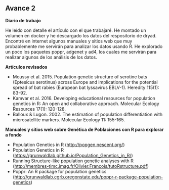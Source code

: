 ## Avance 2

**Diario de trabajo**

He leído con detalle el artículo con el que trabajaré.
He montado un volumen en docker y he descargado los datos del respositorio de dryad.
Encontré en internet algunos manuales y sitios web que muy probablemente me servirán para analizar los datos usando R.
He explorado un poco los paquetes poppr, adgenet y ad4, los cuales me servirán para realizar algunos de los análisis de los datos.


**Artículos revisados**
* Moussy et al. 2015. Population genetic structure of serotine bats (Eptesicus serotinus) across Europe and implications for the potential spread of bat rabies (European bat lyssavirus EBLV-1). Heredity 115(1): 83-92.
* Kamvar et al. 2016. Developing educational resources for population genetics in R: An open and collaborative approach. Molecular Ecology Resources 17(1): 120-128.
* Balloux & Lugon. 2002. The estimation of population differentiation with microsatellite markers. Molecular Ecology 11: 155-165.


**Manuales y sitios web sobre Genética de Poblaciones con R para explorar a fondo**
* Population Genetics in R (http://popgen.nescent.org/)
* Population Genetics in R (https://grunwaldlab.github.io/Population_Genetics_in_R/)
* Running Structure-like population genetic analyses with R (http://membres-timc.imag.fr/Olivier.Francois/tutoRstructure.pdf)
* Poppr: An R package for population genetics (http://grunwaldlab.cgrb.oregonstate.edu/poppr-r-package-population-genetics)